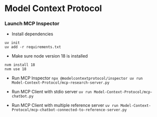# Model Context Protocol


### Launch MCP Inspector
- Install dependencies
```
uv init
uv add -r requirements.txt
```

- Make sure node version 18 is installed
```
nvm install 18
nvm use 18
```

- Run MCP Inspector
`npx @modelcontextprotocol/inspector uv run Model-Context-Protocol/mcp-research-server.py`

- Run MCP Client with stdio server
`uv run Model-Context-Protocol/mcp-chatbot.py`

- Run MCP Client with multiple reference server
`uv run Model-Context-Protocol/mcp-chatbot-connected-to-reference-server.py`